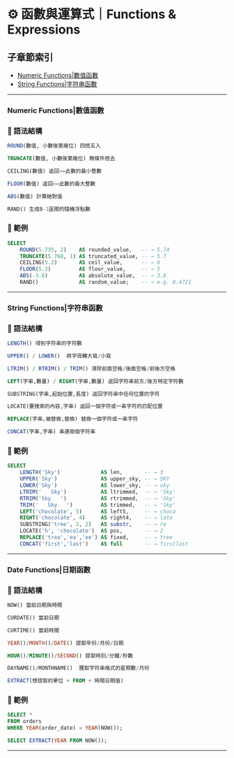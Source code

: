 # ⚙️ 函數與運算式｜Functions & Expressions

## 子章節索引
- [Numeric Functions|數值函數](#numeric-functions數值函數)
- [String Functions|字符串函數](#string-functions字符串函數)

---

### Numeric Functions|數值函數

### 📌 語法結構
```sql
ROUND(數值, 小數後第幾位) 四捨五入

TRUNCATE(數值, 小數後第幾位) 無條件捨去

CEILING(數值) 返回>=此數的最小整數

FLOOR(數值) 返回<=此數的最大整數

ABS(數值) 計算絕對值

RAND() 生成0-1區間的隨機浮點數
```
### 📘 範例
```sql
SELECT
    ROUND(5.735, 2)    AS rounded_value,   -- → 5.74
    TRUNCATE(5.768, 1) AS truncated_value, -- → 5.7
    CEILING(5.2)       AS ceil_value,      -- → 6
    FLOOR(5.2)         AS floor_value,     -- → 5
    ABS(-3.8)          AS absolute_value,  -- → 3.8
    RAND()             AS random_value;    -- → e.g. 0.4721
```
---

### String Functions|字符串函數

### 📌 語法結構
```sql
LENGTH() 得到字符串的字符數

UPPER() / LOWER()  將字母轉大寫/小寫

LTRIM() / RTRIM() / TRIM() 清除前面空格/後面空格/前後方空格

LEFT(字串,數量) / RIGHT(字串,數量) 返回字符串前方/後方特定字符數

SUBSTRING(字串,起始位置,長度) 返回字符串中任何位置的字符

LOCATE(要搜索的內容,字串) 返回一個字符或一串字符的匹配位置

REPLACE(字串,被替換,替換) 替換一個字符或一串字符

CONCAT(字串,字串) 串連兩個字符串
```

### 📘 範例
```sql
SELECT 
    LENGTH('Sky')             AS len,       -- → 3
    UPPER('Sky')              AS upper_sky, -- → SKY
    LOWER('Sky')              AS lower_sky, -- → sky
    LTRIM('   Sky')           AS ltrimmed,  -- → 'Sky'
    RTRIM('Sky   ')           AS rtrimmed,  -- → 'Sky'
    TRIM('   Sky   ')         AS trimmed,   -- → 'Sky'
    LEFT('chocolate', 5)      AS left5,     -- → choco
    RIGHT('chocolate', 4)     AS right4,    -- → late
    SUBSTRING('tree', 2, 2)   AS substr,    -- → re
    LOCATE('h', 'chocolate')  AS pos,       -- → 2
    REPLACE('trea','ea','ee') AS fixed,     -- → tree
    CONCAT('first','last')    AS full       -- → firstlast
```
---

### Date Functions|日期函數

### 📌 語法結構
```sql
NOW() 當前日期與時間

CURDATE() 當前日期

CURTIME() 當前時間

YEAR()/MONTH()/DATE() 提取年份/月份/日期

HOUR()/MINUTE()/SECOND() 提取時刻/分鐘/秒數

DAYNAME()/MONTHNAME()  獲取字符串格式的星期數/月份

EXTRACT(想提取的單位 + FROM + 時間日期值)
```

### 📘 範例
```sql
SELECT *
FROM orders
WHERE YEAR(order_date) = YEAR(NOW());
```
```sql
SELECT EXTRACT(YEAR FROM NOW());
```
---

